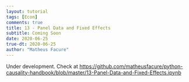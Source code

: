 ```yaml
---
layout: tutorial
tags: [Econ]
comments: true
title: 13 - Panel Data and Fixed Effects
subtitle: Coming Soon
date: 2020-06-25
true-dt: 2020-06-25
author: "Matheus Facure"
---
```


Under development. Check at https://github.com/matheusfacure/python-causality-handbook/blob/master/13-Panel-Data-and-Fixed-Effects.ipynb